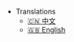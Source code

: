 <!-- V1 -->
<!-- * [中文](/zh-cn/index)
* [英文](/en/error) -->

<!--   - [:de: Deutsch](/en/error)
  - [:es: Spanish](/en/error)
  - [:ru: Russian](/en/error) -->

<!-- v2 -->
- Translations
  - [:cn: 中文](/zh-cn/index)
  - [:uk: English](/en/error)
